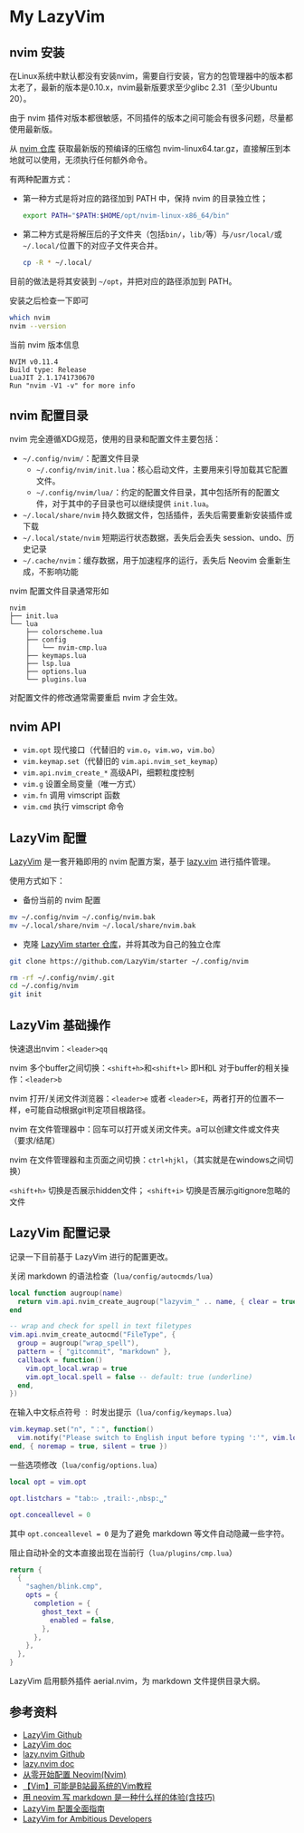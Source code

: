 # My LazyVim

## nvim 安装

在Linux系统中默认都没有安装nvim，需要自行安装，官方的包管理器中的版本都太老了，最新的版本是0.10.x，nvim最新版要求至少glibc 2.31（至少Ubuntu 20）。

由于 nvim 插件对版本都很敏感，不同插件的版本之间可能会有很多问题，尽量都使用最新版。

从 [nvim 仓库](https://github.com/neovim/neovim) 获取最新版的预编译的压缩包 nvim-linux64.tar.gz，直接解压到本地就可以使用，无须执行任何额外命令。

有两种配置方式：

- 第一种方式是将对应的路径加到 PATH 中，保持 nvim 的目录独立性；
  ```bash
  export PATH="$PATH:$HOME/opt/nvim-linux-x86_64/bin"
  ```
  
- 第二种方式是将解压后的子文件夹（包括`bin/`，`lib/`等）与`/usr/local/`或`~/.local/`位置下的对应子文件夹合并。
  ```bash
  cp -R * ~/.local/
  ```

目前的做法是将其安装到 `~/opt`，并把对应的路径添加到 PATH。

安装之后检查一下即可
```bash
which nvim
nvim --version
```

当前 nvim 版本信息
```
NVIM v0.11.4
Build type: Release
LuaJIT 2.1.1741730670
Run "nvim -V1 -v" for more info
```

## nvim 配置目录

nvim 完全遵循XDG规范，使用的目录和配置文件主要包括：

- `~/.config/nvim/`：配置文件目录
  - `~/.config/nvim/init.lua`：核心启动文件，主要用来引导加载其它配置文件。
  - `~/.config/nvim/lua/`：约定的配置文件目录，其中包括所有的配置文件，对于其中的子目录也可以继续提供 `init.lua`。
- `~/.local/share/nvim`	持久数据文件，包括插件，丢失后需要重新安装插件或下载
- `~/.local/state/nvim`	短期运行状态数据，丢失后会丢失 session、undo、历史记录
- `~/.cache/nvim`：缓存数据，用于加速程序的运行，丢失后 Neovim 会重新生成，不影响功能

nvim 配置文件目录通常形如
```
nvim
├── init.lua
└── lua
    ├── colorscheme.lua
    ├── config
    │   └── nvim-cmp.lua
    ├── keymaps.lua
    ├── lsp.lua
    ├── options.lua
    └── plugins.lua
```

对配置文件的修改通常需要重启 nvim 才会生效。


## nvim API

- `vim.opt` 现代接口（代替旧的 `vim.o`，`vim.wo`，`vim.bo`）
- `vim.keymap.set`（代替旧的 `vim.api.nvim_set_keymap`）
- `vim.api.nvim_create_*` 高级API，细颗粒度控制
- `vim.g` 设置全局变量（唯一方式）
- `vim.fn` 调用 vimscript 函数
- `vim.cmd` 执行 vimscript 命令

## LazyVim 配置

[LazyVim](https://www.lazyvim.org/) 是一套开箱即用的 nvim 配置方案，基于 [lazy.vim](https://lazy.folke.io/) 进行插件管理。

使用方式如下：

- 备份当前的 nvim 配置
```bash
mv ~/.config/nvim ~/.config/nvim.bak
mv ~/.local/share/nvim ~/.local/share/nvim.bak
```

- 克隆 [LazyVim starter 仓库](https://github.com/LazyVim/starter)，并将其改为自己的独立仓库
```bash
git clone https://github.com/LazyVim/starter ~/.config/nvim

rm -rf ~/.config/nvim/.git
cd ~/.config/nvim
git init
```

## LazyVim 基础操作

快速退出nvim：`<leader>qq`

nvim 多个buffer之间切换：`<shift+h>`和`<shift+l>` 即H和L
对于buffer的相关操作：`<leader>b`

nvim 打开/关闭文件浏览器：`<leader>e` 或者 `<leader>E`，两者打开的位置不一样，e可能自动根据git判定项目根路径。

nvim 在文件管理器中：回车可以打开或关闭文件夹。a可以创建文件或文件夹（要求/结尾）

nvim 在文件管理器和主页面之间切换：`ctrl+hjkl`，（其实就是在windows之间切换）

`<shift+h>` 切换是否展示hidden文件；
`<shift+i>` 切换是否展示gitignore忽略的文件


## LazyVim 配置记录

记录一下目前基于 LazyVim 进行的配置更改。

关闭 markdown 的语法检查（`lua/config/autocmds/lua`）
```lua
local function augroup(name)
  return vim.api.nvim_create_augroup("lazyvim_" .. name, { clear = true })
end

-- wrap and check for spell in text filetypes
vim.api.nvim_create_autocmd("FileType", {
  group = augroup("wrap_spell"),
  pattern = { "gitcommit", "markdown" },
  callback = function()
    vim.opt_local.wrap = true
    vim.opt_local.spell = false -- default: true (underline)
  end,
})
```

在输入中文标点符号 `：` 时发出提示（`lua/config/keymaps.lua`）
```lua
vim.keymap.set("n", "：", function()
  vim.notify("Please switch to English input before typing ':'", vim.log.levels.WARN)
end, { noremap = true, silent = true })
```

一些选项修改（`lua/config/options.lua`）
```lua
local opt = vim.opt

opt.listchars = "tab:▷ ,trail:·,nbsp:␣"

opt.conceallevel = 0
```

其中 `opt.conceallevel = 0` 是为了避免 markdown 等文件自动隐藏一些字符。


阻止自动补全的文本直接出现在当前行（`lua/plugins/cmp.lua`）
```lua
return {
  {
    "saghen/blink.cmp",
    opts = {
      completion = {
        ghost_text = {
          enabled = false,
        },
      },
    },
  },
}
```

LazyVim 启用额外插件 aerial.nvim，为 markdown 文件提供目录大纲。


## 参考资料

- [LazyVim Github](https://github.com/LazyVim/LazyVim)
- [LazyVim doc](https://www.lazyvim.org/)
- [lazy.nvim Github](https://github.com/folke/lazy.nvim)
- [lazy.nvim doc](https://lazy.folke.io/)
- [从零开始配置 Neovim(Nvim)](https://martinlwx.github.io/zh-cn/config-neovim-from-scratch)
- [【Vim】可能是B站最系统的Vim教程](https://www.bilibili.com/video/BV1s4421A7he/?share_source=copy_web&vd_source=4dd36b43694defc3f41604b0fa5aac75)
- [用 neovim 写 markdown 是一种什么样的体验(含技巧)](https://yelog.org/2024/08/02/write-markdown-in-neovim-experience-and-tips/)
- [LazyVim 配置全面指南](https://soda.dnggentle.art/%E4%B8%BA%E9%9B%84%E5%BF%83%E5%8B%83%E5%8B%83%E7%9A%84%E5%BC%80%E5%8F%91%E8%80%85%E8%80%8C%E6%89%93%E9%80%A0%E7%9A%84lazyvim%E6%95%99%E7%A8%8B/19-lazyvim-%E9%85%8D%E7%BD%AE%E5%85%A8%E9%9D%A2%E6%8C%87%E5%8D%97/)
- [LazyVim for Ambitious Developers](https://lazyvim-ambitious-devs.phillips.codes/)
